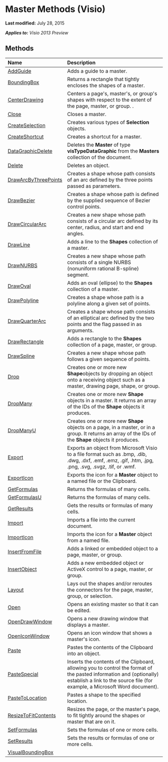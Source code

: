 
# Master Methods (Visio)

 **Last modified:** July 28, 2015

 _**Applies to:** Visio 2013 Preview_

## Methods



|**Name**|**Description**|
|:-----|:-----|
| [AddGuide](7beba614-244b-f559-50c7-5156ca4510b1.md)|Adds a guide to a master.|
| [BoundingBox](23ef5e08-fcb4-93e6-2ed5-818d34f99a8e.md)|Returns a rectangle that tightly encloses the shapes of a master.|
| [CenterDrawing](1bf660a3-30eb-4a0b-fcea-66d0e0574ae0.md)|Centers a page's, master's, or group's shapes with respect to the extent of the page, master, or group. .|
| [Close](69607a2c-dc59-d170-733a-3557a996a67e.md)|Closes a master.|
| [CreateSelection](52db8b1b-e253-549f-c3ba-d661fa7b675e.md)|Creates various types of  **Selection** objects.|
| [CreateShortcut](e808ba09-b85a-52bb-55e2-ced37f426a3b.md)|Creates a shortcut for a master.|
| [DataGraphicDelete](aa84af70-975c-3747-1976-b872a6c2fa36.md)|Deletes the  **Master** of type **visTypeDataGraphic** from the **Masters** collection of the document.|
| [Delete](8f71e69e-7d7d-7732-738c-ad262b0367ae.md)|Deletes an object.|
| [DrawArcByThreePoints](d2df1c41-8164-d941-21a8-2e1b00de6199.md)|Creates a shape whose path consists of an arc defined by the three points passed as parameters.|
| [DrawBezier](4cbefabf-530e-2c6d-0751-45efa2bb0980.md)|Creates a shape whose path is defined by the supplied sequence of Bezier control points.|
| [DrawCircularArc](f9557127-8470-2968-3056-0e295cd05633.md)|Creates a new shape whose path consists of a circular arc defined by its center, radius, and start and end angles.|
| [DrawLine](c29810a2-c1eb-82cc-ab19-236a89baf7b0.md)|Adds a line to the  **Shapes** collection of a master.|
| [DrawNURBS](7dcfef4a-5b69-9a8b-3966-9b3089bdaac3.md)|Creates a new shape whose path consists of a single NURBS (nonuniform rational B-spline) segment.|
| [DrawOval](092a59d6-1b43-c094-e2ae-480ee7b32b73.md)|Adds an oval (ellipse) to the  **Shapes** collection of a master.|
| [DrawPolyline](a599e60c-ccd6-ce6b-7e54-f65f8500447d.md)|Creates a shape whose path is a polyline along a given set of points.|
| [DrawQuarterArc](6c728c0c-8317-6114-70e5-e5cb68a5729f.md)|Creates a shape whose path consists of an elliptical arc defined by the two points and the flag passed in as arguments.|
| [DrawRectangle](e41ec411-ccd7-0fe6-f560-cf3934d18b59.md)|Adds a rectangle to the  **Shapes** collection of a page, master, or group.|
| [DrawSpline](a255978d-5479-ba7e-4520-0a8d18390ea6.md)|Creates a new shape whose path follows a given sequence of points.|
| [Drop](13abc8fc-7b3c-98cf-3965-3ac7b3d15e85.md)|Creates one or more new  **Shape**objects by dropping an object onto a receiving object such as a master, drawing page, shape, or group.|
| [DropMany](fb0ef035-c1ce-5703-e2e8-0f9b63b186bf.md)|Creates one or more new  **Shape** objects in a master. It returns an array of the IDs of the **Shape** objects it produces.|
| [DropManyU](467356ff-d2d9-71d9-d533-b88099bf2fae.md)|Creates one or more new  **Shape** objects on a page, in a master, or in a group. It returns an array of the IDs of the **Shape** objects it produces.|
| [Export](212bcc8e-646c-37df-9387-4605b72b6edd.md)|Exports an object from Microsoft Visio to a file format such as .bmp, .dib, .dwg, .dxf, .emf, .emz, .gif, .htm, .jpg, .png, .svg, .svgz, .tif, or .wmf.|
| [ExportIcon](8b13f92f-537a-1efb-b2b0-531a8054e89b.md)|Exports the icon for a  **Master** object to a named file or the Clipboard.|
| [GetFormulas](09ee33a3-41fc-3ac2-4f5e-1e857f685049.md)|Returns the formulas of many cells.|
| [GetFormulasU](d5a419e2-9630-a724-af44-f2f1b0166c80.md)|Returns the formulas of many cells.|
| [GetResults](d532a2ed-2246-8c90-2d77-df2df05a395f.md)|Gets the results or formulas of many cells.|
| [Import](3b13025f-1a83-0dcf-41e1-03cd83dfc7be.md)|Imports a file into the current document.|
| [ImportIcon](886d724d-9d02-ab6f-8049-80fa04f8caec.md)|Imports the icon for a  **Master** object from a named file.|
| [InsertFromFile](5a24e289-675a-d08b-36f7-0cfaedac5aaf.md)|Adds a linked or embedded object to a page, master, or group.|
| [InsertObject](7b663eef-ed40-486b-2b5b-e7c7066c2300.md)|Adds a new embedded object or ActiveX control to a page, master, or group.|
| [Layout](acab2dc3-daf8-57c2-cbf8-edf647a12a09.md)|Lays out the shapes and/or reroutes the connectors for the page, master, group, or selection.|
| [Open](3f14f3b2-1cfb-ccf9-b344-7fbf80ae9a26.md)|Opens an existing master so that it can be edited.|
| [OpenDrawWindow](5f17d4a0-6b5d-bb85-cff7-047bd18ff1ee.md)|Opens a new drawing window that displays a master.|
| [OpenIconWindow](5e2b2437-05cc-4855-e0bb-96b097c98d3c.md)|Opens an icon window that shows a master's icon.|
| [Paste](ee8a4c79-9a10-d852-70d3-4856627efb8a.md)|Pastes the contents of the Clipboard into an object.|
| [PasteSpecial](6ca1994b-feb4-6b0d-c2c4-8a134eb284f1.md)|Inserts the contents of the Clipboard, allowing you to control the format of the pasted information and (optionally) establish a link to the source file (for example, a Microsoft Word document).|
| [PasteToLocation](c5c94265-23ee-5516-525d-ed3f34d2e7bf.md)|Pastes a shape to the specified location.|
| [ResizeToFitContents](982fa4c4-014c-319d-a73e-f6bbc28f16e8.md)|Resizes the page, or the master's page, to fit tightly around the shapes or master that are on it.|
| [SetFormulas](fb419eb5-6bd3-cfc7-d358-cef9e68dddbf.md)|Sets the formulas of one or more cells.|
| [SetResults](6be7dd71-55a7-777c-e1b7-8f41c028e843.md)|Sets the results or formulas of one or more cells.|
| [VisualBoundingBox](http://msdn.microsoft.com/library/478d636f-e741-cf6b-3e16-b5faf70a9f14%28Office.15%29.aspx)||
